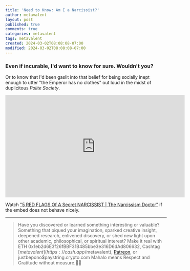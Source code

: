 ```yaml
---
title: 'Need to Know: Am I a Narcissist?'
author: metavalent
layout: post
published: true
comments: true
categories: metavalent
tags: metavalent
created: 2024-03-02T08:08:08-07:00
modified: 2024-03-02T08:08:08-07:00
---
```


### Even if incurable, I'd want to know for sure. Wouldn't you?

Or to know that I'd been gaslit into that belief for being socially inept enough to utter "the Emperor has no clothes" out loud in the midst of duplicitous *Polite Society*.

<!-- YouTube Player -->
<iframe id="ytplayer" type="text/html" class="center" width="560" height="320" src="https://www.youtube.com/embed/ViKvzx9Pg-Q" frameborder="0"></iframe>

Watch ["5 RED FLAGS Of A Secret NARCISSIST \| The Narcissism Doctor"](https://youtu.be/ViKvzx9Pg-Q) if the embed does not behave nicely.

---
> Have you discovered or learned something interesting or valuable? Something that piqued your imagination, sparked creative insight, deepened research, enlivened discovery, or shed new light upon other academic, philosophical, or spiritual interest? Make it real with ETH 0x1eb2d6E3f26fBBF31B485bbe3e316D6dAd806632, Cashtag [$metavalent](https://cash.app/$metavalent), [Patreon](https://patreon.com/metavalent), or justbepono$paystring.crypto.com Mahalo means Respect and Gratitude without measure.🙏🏼
